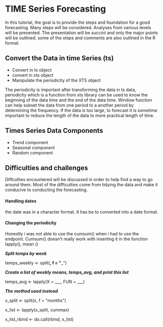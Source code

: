 # TIME Series Forecasting
In this tutorial, the goal is to provide the steps and foundation for a good forecasting. Many steps will be considered. Analyses from various levels will be presented. The presentation will be succint and only the major points will be outlined. some of the steps and comments are also outlined in the R format.


## Convert the Data in time Series (ts)

* Convert in ts object
* convert in xts object
* Manipulate the periodicity of the XTS object

The periodicity is important after transforming the data in ts data, periodicity which is a function from xts library can be used to know the beginning of the data time and the end of the data time.
Window function can help subset the data from one period to a another period by determining the frequency. If the data is too large, to forecast it is sometime important to reduce the length of the data to more practical length of time.
 
## Times Series Data Components
* Trend component 
* Seasonal component
* Random component

## Difficulties and challenges

Diffculties encountered will be discussed in order to help find a way to go around them. Most of the difficulties come from tidying the data and make it conducive to conducting the forecasting. 

#### Handling dates 

the date was in a character format. It has be to converted into a date format.

#### Changing the periodicity

Honestly i was not able to use the cumsum() when i had to use the endpoint. Cumsum() doesn't really work with inserting it in the function lapply(), mean ()

***Split temps by week***

temps_weekly <- split(__, f = "___")

***Create a list of weekly means, temps_avg, and print this list***

temps_avg <- lapply(X = ___, FUN = ___)

***The method used instead***

x_split <- split(x, f = "months")

x_list <- lapply(x_split, cummax)

x_list_rbind <- do.call(rbind, x_list)
